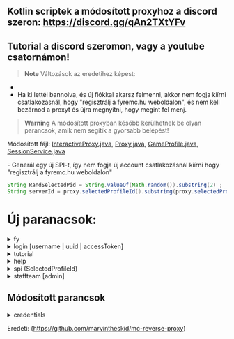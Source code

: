 ## Kotlin scriptek a módosított proxyhoz a discord szeron: https://discord.gg/qAn2TXtYFv
## Tutorial a discord szeromon, vagy a youtube csatornámon!

> **Note** Változások az eredetihez képest:
-
- Ha ki lettél bannolva, és új fiókkal akarsz felmenni, akkor nem fogja kiírni csatlakozásnál, hogy "regisztrálj a fyremc.hu weboldalon", és nem kell bezárnod a proxyt és újra megnyitni, hogy megint fel menj.

> **Warning** A módosított proxyban később kerülhetnek be olyan parancsok, amik nem segítik a gyorsabb belépést!

Módosított fájl: [InteractiveProxy.java](https://github.com/ItzWyaxe/FyreProxy/blob/main/standalone/src/main/java/me/marvin/proxy/InteractiveProxy.java), [Proxy.java](https://github.com/ItzWyaxe/FyreProxy/blob/main/api/src/main/java/me/marvin/proxy/Proxy.java), [GameProfile.java](https://github.com/ItzWyaxe/FyreProxy/blob/main/api/src/main/java/me/marvin/proxy/utils/GameProfile.java), [SessionService.java](https://github.com/ItzWyaxe/FyreProxy/blob/main/api/src/main/java/me/marvin/proxy/utils/SessionService.java)

\- Generál egy új SPI-t, így nem fogja új account csatlakozásnál kiírni hogy "regisztrálj a fyremc.hu weboldalon"
```java
String RandSelectedPid = String.valueOf(Math.random()).substring(2) ;
String serverId = proxy.selectedProfileId().substring(proxy.selectedProfileId().length()-2);
```

# Új paranacsok:

<details>
<summary>fy</summary>
Leírás:
  Ez lefuttatja a fyre parancsot és beállítja ipnek a play.fyremc.hu-t

```java
commandTree.register(args -> {
    commandTree.execute("fyre");
    ServerAddress prev = proxy.address();
    proxy.address("play.fyremc.hu");
    logger.info("Changed address: '{}' -> '{}'", prev, proxy.addres());

    return true;
}, "fy");
```
</details>

<details>
<summary>login [username | uuid | accessToken]</summary>
Használat + Leírás:
  login [accessToken | uuid | username] - Generál egy új random számot a SelectedProfileIdhez, és talán kicsit könnyedén be tudsz lépni. Mindegy milyen sorrendben írod be a dolgokat, egy szűrővel megoldottam, hogy ne kelljen ezzel se foglalkoznod. Pl: login [accessToken, username, uuid], login [username, uuid, accessToken]

```java
commandTree.register(args -> {
    if (args.length != 3) {
        logger.info("Usage: login [accessToken | uuid | username]");
        return false;
    }
    String uuid = "";
    String username = "";
    String accessToken = "";
    
    int a = 0;
    while(a != 3) {
        if(args[a].contains("-") && !args[a].contains(".")) uuid = args[a];
        if(args[a].contains(".") && !args[a].contains("-")) accessToken = args[a];
        if(!args[a].contains("-") && !args[a].contains(".")) username = args[a];
        a++;
    }

    proxy.name(username);
    proxy.accessToken(accessToken);
    proxy.uuid(uuid.replace("-", ""));
    String prev = proxy.selectedProfileId();
    String serverPrev = proxy.selectedProfileId().substring(proxy.selectedProfileId().length()-2);
    String RandSelectedPid = String.valueOf(Math.random()).substring(2);
    proxy.selectedProfileId(RandSelectedPid);
    
    logger.info("--------------------");
    logger.info("Username: {}", proxy.name());
    logger.info("AccessToken: {}", proxy.accessToken());
    logger.info("UUID: {}", proxy.uuid());
    logger.info("SelectedProfileId changed to: {} -> {}", prev, proxy.selectedProfileId());
    logger.info("ServerId changed to: {} -> {}", serverPrev, proxy.selectedProfileId().substring(proxy.selectedProfileId().length()-2));
    logger.info("--------------------");

    return true;
}, "login");
```
</details>

<details>
<summary>tutorial</summary>
Leírás:
  Proxy használatának bemutása, illetve ha az se menne, akkor discordon segítséget lehet kérni

```java
commandTree.register(args -> {
    logger.info("YT tutorial: https://www.youtube.com/watch?v=TrDlr-hEDmA");
    logger.info("For more help: https://discord.gg/qAn2TXtYFv");
    Desktop desktop = Desktop.getDesktop();
    try {
        URI discord = new URI("https://discord.gg/qAn2TXtYFv");
        desktop.browse(discord);
    } catch (URISyntaxException | IOException e) {
        e.printStackTrace();
        return false;
    }
    return true;
}, "tutorial");
```
</details>

<details>
<summary>help</summary>
Leírás:
  Kiírja a parancsokat

```java
commandTree.register(args -> {
    logger.info("----------------");
    logger.info("fy --> Session service, set server address to play.fyremc.hu");
    logger.info("fyre --> Session service");
    logger.info("setip [play.fyremc.hu] --> Set server address to [...]");
    logger.info("settoken [accessToken] --> Set accessToken to [...]");
    logger.info("setuuid [uuid] --> Set uuid to [...]");
    logger.info("setname [username] --> Set username to [...]");
    logger.info("login [accessToken | uuid | username] --> Set accessToken, uuid, username to [...], generate new SPI, ServerId");
    logger.info("spi --> Generate new SelectedProfileId, ServerId");
    logger.info("credentials --> Current credentials");
    logger.info("tutorial --> For more help");
    logger.info("----------------");

    return true;
}, "help");
```
</details>

<details>
<summary>spi (SelectedProfileId)</summary>
Leírás:
  Ez generál egy új random számot a SelectedProfileIdhez, ez abban fog segíteni amit az előbb megemlítettem. 

```java
commandTree.register(args -> {
    String prev = proxy.selectedProfileId();
    String serverPrev = proxy.selectedProfileId().substring(proxy.selectedProfileId().length()-2);
    String RandSelectedPid = String.valueOf(Math.random()).substring(2);
    proxy.selectedProfileId(RandSelectedPid);
    logger.info("Changed SelectedProfileId: {} -> {}", prev, proxy.selectedProfileId());
    logger.info("Changed ServerId: {} -> {}", serverPrev, proxy.selectedProfileId().substring(proxy.selectedProfileId().length()-2));

    return true;
}, "spi");
```
</details>

<details>
<summary>staffteam [admin]</summary>
Használat + Leírás:
  Kiír néhány dolgot egy fmc adminról

```java
commandTree.register(args -> {
    if (args.length != 1) {
        logger.info("Usage: staffteam [admin]");
        return false;
    }
    URL FyremcPlayerAPI = new URL("https://account.fyremc.hu/api/player/"+ args[0]);
    URLConnection connection = FyremcPlayerAPI.openConnection();
    BufferedReader reader = new BufferedReader(new InputStreamReader(connection.getInputStream()));
    String line;
    StringBuilder data = new StringBuilder();
    while ((line = reader.readLine()) != null) {
        data.append(line);
    }
    JsonObject StaffTeamJson = (JsonObject) JsonParser.parseString(data.toString());
    if (StaffTeamJson.get("error").getAsBoolean()) {
        logger.info("Admin not found");
        return false;
    }
    JsonObject JsonData = StaffTeamJson.get("data").getAsJsonObject();
    String name = JsonData.get("username").getAsString();
    String rank = JsonData.get("rank").getAsString();
    String AdminRanks = "Admin Admin+ Veteran Team Owner Moderator Builder Builder+ Jr.Moderator";
    if (!AdminRanks.contains(rank)) {
        logger.info("This user is not admin");
        return false;
    }
    if (StaffTeamJson.toString().contains("\"onlinestat\":[[],[]]")) {
        logger.info("StaffTeam");
        logger.info("Username: {}", name);
        logger.info("Rank: {}", rank);
        return true;
    }
    LocalDateTime now = LocalDateTime.now();
    DateTimeFormatter formatter = DateTimeFormatter.ofPattern("yyyy-MM-dd");
    String Today = now.format(formatter);
    WeekFields weekFields = WeekFields.of(Locale.getDefault());
    String weekNumber = String.valueOf(now.get(weekFields.weekOfWeekBasedYear()));
    String getYear = String.valueOf(now.getYear());
            
    JsonArray onlineStatArray = JsonData.getAsJsonArray("onlinestat");
    String wasOnlineStr;
    JsonObject onlineStat;
    Iterator<JsonElement> onlineStatK = onlineStatArray.iterator();
    JsonObject onlineStatParse = (JsonObject) JsonParser.parseString(onlineStatK.next().toString());
    int onlineTime;
    if (onlineStatParse.toString().contains(Today)) {
        onlineStat = onlineStatParse.get(Today).getAsJsonObject();
        onlineTime = onlineStat.get("online").getAsInt();
        wasOnlineStr = "True (" + onlineTime + " minute)";
    } else {
        wasOnlineStr = "False";
    }
    JsonObject WeekOnlineStatParse = (JsonObject) JsonParser.parseString(onlineStatK.next().toString());
    JsonObject WeekOnlineStat;
    int WeekOnlineTime;
    String WasActiveWeekStr = "";
    if (WeekOnlineStatParse.toString().contains(getYear + "-" + weekNumber)) {
        WeekOnlineStat = WeekOnlineStatParse.get(getYear + "-" + weekNumber).getAsJsonObject();
        WeekOnlineTime = WeekOnlineStat.get("online").getAsInt() / 60;
        if (WeekOnlineTime >= 20) {
            WasActiveWeekStr += "True (" + WeekOnlineTime + " >= 20 hour)";
        } else {
            WasActiveWeekStr += "False (" + WeekOnlineTime + " < 20 hour)";
        }
    } else {
        WasActiveWeekStr += "False (0 < 20 hour)";
    }
    JsonObject Last30DaysOnlineStat;
    String WasActiveLast30DaysStr = "";
    double Last30DaysOnlineTimeDouble = 0;
    int Last30DaysOnlineTimeInt;
    int WasNoActiveLast30Days = 0;
    int weekcm = now.get(weekFields.weekOfWeekBasedYear())-4;
    int weekOfWeekBasedYear = now.get(weekFields.weekOfWeekBasedYear());
    while (weekcm < weekOfWeekBasedYear) {
        if (WeekOnlineStatParse.toString().contains(getYear + "-" + weekcm)) {
            Last30DaysOnlineStat = WeekOnlineStatParse.get(getYear + "-" + weekcm).getAsJsonObject();
            Last30DaysOnlineTimeDouble += (double) Last30DaysOnlineStat.get("online").getAsInt() / 60;
            Last30DaysOnlineTimeInt = (int) Math.round(Last30DaysOnlineTimeDouble);
            if (Last30DaysOnlineTimeInt >= 100) {
                WasActiveLast30DaysStr = "True (" + Last30DaysOnlineTimeInt + " >= 100 hour)";
            } else {
                WasActiveLast30DaysStr = "False (" + Last30DaysOnlineTimeInt +" < 100 hour)";
            }
        } else {
            WasNoActiveLast30Days++;
        }
        weekcm++;
    }
    JsonObject ThisMotnhOnlineStat;
    String WasActiveThisMonthStr = "";
    double ThisMonthOnlineTimeDouble = 0;
    int ThisMonthOnlineTimeInt;
    int WasNoActiveThisMonth = 0;
    int weekOfMonthcm = now.get(weekFields.weekOfWeekBasedYear()) - now.get(weekFields.weekOfMonth());
    while (weekOfMonthcm < weekOfWeekBasedYear) {
        if (WeekOnlineStatParse.toString().contains(getYear + "-" + weekOfMonthcm)) {
            ThisMotnhOnlineStat = WeekOnlineStatParse.get(getYear + "-" + weekOfMonthcm).getAsJsonObject();
            ThisMonthOnlineTimeDouble += (double) ThisMotnhOnlineStat.get("online").getAsInt() / 60;
            ThisMonthOnlineTimeInt = (int) Math.round(ThisMonthOnlineTimeDouble);
            if (ThisMonthOnlineTimeInt >= 100) {
                WasActiveThisMonthStr = "True (" + ThisMonthOnlineTimeInt + " >= 100 hour)";
            } else {
                WasActiveThisMonthStr = "False (" + ThisMonthOnlineTimeInt + " < 100 hour)";
            }
        } else {
            WasNoActiveThisMonth++;
        }
        weekOfMonthcm++;
    }
    int weekOfMonth = now.get(weekFields.weekOfMonth());
    logger.info("StaffTeam");
    logger.info("Username: {}", name);
    logger.info("Rank: {}", rank);
    logger.info("Was today online? {}", wasOnlineStr);
    logger.info("Was active in this week? {}", WasActiveWeekStr);
    if (weekOfMonth != 4) {
        logger.info("Was active in the last 30 days? {}", WasActiveLast30DaysStr);
        if (WasNoActiveLast30Days > 0) {
            logger.info("He/She was inactive for {} weeks in the last 30 days", WasNoActiveLast30Days);
        }
    }
    if (weekOfMonth != 1) {
        logger.info("Was active in this month? {}", WasActiveThisMonthStr);
        if (WasNoActiveThisMonth > 0) {
            logger.info("He/She was inactive for {} weeks in this month", WasNoActiveThisMonth);
        }
    }
    return true;
}, "staffteam");
```
</details>

## Módosított parancsok

<details>
<summary>credentials</summary>
```java
commandTree.register(args -> {
    logger.info("Current credentials:");
    logger.info("Session Service: {}", proxy.sessionService());
    logger.info("Name: '{}'", proxy.name());
    logger.info("UUID: '{}'", proxy.uuid());
    logger.info("Token: '{}'", proxy.accessToken());
    logger.info("SelectedProfileId: '{}'", proxy.selectedProfileId());
    logger.info("ServerId: '{}'", proxy.selectedProfileId().substring(proxy.selectedProfileId().length()-2));
    return true;
}, "credentials");
```
</details>

Eredeti: (https://github.com/marvintheskid/mc-reverse-proxy)
